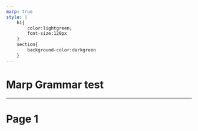 ```yaml
---
marp: true
style: |
    h1{
        color:lightgreen;
        font-size:120px
    }
    section{
        background-color:darkgreen
    }
---
```


# Marp Grammar test

---

<!-- backgroundColor: aqua -->

# Page 1